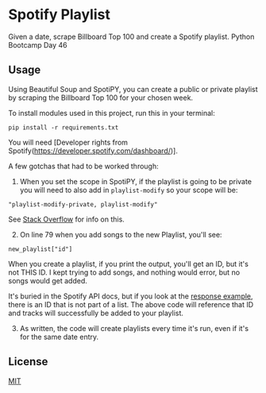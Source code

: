 # Spotify Playlist

Given a date, scrape Billboard Top 100 and create a Spotify playlist. 
Python Bootcamp Day 46


## Usage
Using Beautiful Soup and SpotiPY, you can create a public or private playlist by
scraping the Billboard Top 100 for your chosen week.

To install modules used in this project, run this in your terminal:

`pip install -r requirements.txt` 

You will need [Developer rights from Spotify(https://developer.spotify.com/dashboard/)].

A few gotchas that had to be worked through:

1. When you set the scope in SpotiPY, if the playlist is going to be private you
will need to also add in `playlist-modify` so your scope will be:

`"playlist-modify-private, playlist-modify"`

See [Stack Overflow](https://stackoverflow.com/questions/24288905/spotify-web-api-client-scope-not-working) for info on this.

2. On line 79 when you add songs to the new Playlist, you'll see:

`new_playlist["id"]`

When you create a playlist, if you print the output, you'll get an ID, but it's
not THIS ID. I kept trying to add songs, and nothing would error, but no songs
would get added. 

It's buried in the Spotify API docs, but if you look at the [response example](https://developer.spotify.com/documentation/web-api/reference/#/operations/create-playlist), there is an ID that is not part of a list.
The above code will reference that ID and tracks will successfully be added to 
your playlist.

3. As written, the code will create playlists every time it's run, even if it's
for the same date entry.





## License
[MIT](https://choosealicense.com/licenses/mit/)